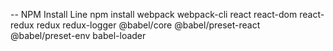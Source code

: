 
-- NPM Install Line
npm install webpack webpack-cli react react-dom react-redux redux redux-logger @babel/core @babel/preset-react @babel/preset-env babel-loader
